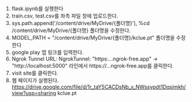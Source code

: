 1. flask.ipynb를 실행한다
2. train.csv, test.csv를 좌측 파일 창에 업로드한다.
3. sys.path.append('/content/drive/MyDrive/{폴더명}'), %cd /content/drive/MyDrive/{폴더명} 폴더명을 수정한다.
4. MODEL_PATH = "/content/drive/MyDrive/{폴더명}/kclue.pt" 폴더명을 수정한다
5. google play 앱 링크를 입력한다.
6. Ngrok Tunnel URL: NgrokTunnel: "https:...ngrok-free.app" -> "http://localhost:5000" 라인에서 https://...ngrok-free.app를 클릭한다.
7. visit site를 클릭한다.
8. 웹 페이지가 실행된다.
https://drive.google.com/file/d/1r_taY5CACDsNb_v_NWssypdt1Dqsjmkh/view?usp=sharing kclue.pt

